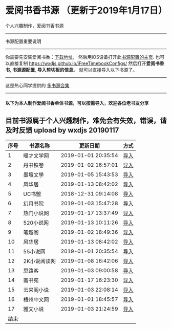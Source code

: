 # 爱阅书香书源 （更新于2019年1月17日）
个人兴趣制作，爱阅书香书源

------------
书源配置重要说明

------------




你需要先安装爱阅书香：[下载地址](https://itunes.apple.com/cn/app/e7-88-b1-e9-98-85-e4-b9-a6-e9-a6-99/id1137819437?mt=8)，
然后用iOS设备打开此[书源配置的主页](https://wxdjs.github.io/iFreeTimebookConfigs/).
也可以直接复制 https://wxdjs.github.io/iFreeTimebookConfigs/ 然后打开**爱阅书香书**, **书源源配置**, **导入剪切板的信息**。
就可以直接导入以下书源了。

------------
这是热心同学提供的 [多书源合集](ifreetime://configs/https://gitee.com/ift123/test/raw/master/bscdef.json) 

------------

#### 以下为本人制作爱阅书香单体书源，可以按需导入，欢迎各位老书友分享

目前书源属于个人兴趣制作，难免会有失效，错误，请及时反馈 upload by wxdjs 20190117
------------

|序号   | 书源名称  | 更新日期  | 方式  |
| ------------ | ------------ | ------------ | ------------ |
|  1 |暖才文学网   |2019-01-01 20:35:54   |[导入](ifreetime://configs/https://raw.githubusercontent.com/wxdjs/iFreeTimebookConfigs/master/%E6%9A%96%E6%89%8D%E6%96%87%E5%AD%A6%E7%BD%91-%E7%88%B1%E9%98%85%E4%B9%A6%E9%A6%99.txt)|
|  2 |丹书铁卷   |2019-01-02 16:57:01   |[导入](ifreetime://configs/https://raw.githubusercontent.com/wxdjs/iFreeTimebookConfigs/master/%E4%B8%B9%E4%B9%A6%E9%93%81%E5%8D%B7-%E7%88%B1%E9%98%85%E4%B9%A6%E9%A6%99.txt)   |
|  3 |墨壇文學   |2019-01-05 15:43:53   |[导入](ifreetime://configs/https://raw.githubusercontent.com/wxdjs/iFreeTimebookConfigs/master/%E5%A2%A8%E5%A3%87%E6%96%87%E5%AD%B8-%E7%88%B1%E9%98%85%E4%B9%A6%E9%A6%99.txt)   |
|  4 |风华居   |2019-01-13 08:42:02   |[导入](ifreetime://configs/https://raw.githubusercontent.com/wxdjs/iFreeTimebookConfigs/master/%E9%A3%8E%E5%8D%8E%E5%B1%85-%E7%88%B1%E9%98%85%E4%B9%A6%E9%A6%99.txt)   |
|  5 |UC书盟   |2018-12-31 09:14:08   |[导入](ifreetime://configs/https://raw.githubusercontent.com/wxdjs/iFreeTimebookConfigs/master/UC%E4%B9%A6%E7%9B%9F-%E7%88%B1%E9%98%85%E4%B9%A6%E9%A6%99.txt)   |
|  6 |幻月书院   |2019-01-03 15:47:28   |[导入](ifreetime://configs/https://raw.githubusercontent.com/wxdjs/iFreeTimebookConfigs/master/%E5%B9%BB%E6%9C%88%E4%B9%A6%E9%99%A2-%E7%88%B1%E9%98%85%E4%B9%A6%E9%A6%99.txt)   |
|  7 |热门小说网   |2019-01-17 13:37:49   |[导入](ifreetime://configs/https://raw.githubusercontent.com/wxdjs/iFreeTimebookConfigs/master/%E7%83%AD%E9%97%A8%E5%B0%8F%E8%AF%B4%E7%BD%91-%E7%88%B1%E9%98%85%E4%B9%A6%E9%A6%99.txt)   |
|  8 |520小说网   |2019-01-13 10:11:26   |[导入](ifreetime://configs/https://raw.githubusercontent.com/wxdjs/iFreeTimebookConfigs/master/520%E5%B0%8F%E8%AF%B4%E7%BD%91-%E7%88%B1%E9%98%85%E4%B9%A6%E9%A6%99.txt)   |
|  9 |笔趣阁   |2019-01-02 18:49:36   |[导入](ifreetime://configs/https://raw.githubusercontent.com/wxdjs/iFreeTimebookConfigs/master/%E7%AC%94%E8%B6%A3%E9%98%81-%E7%88%B1%E9%98%85%E4%B9%A6%E9%A6%99.txt)   |
| 10 |风华居   |2019-01-13 08:42:02   |[导入](ifreetime://configs/https://raw.githubusercontent.com/wxdjs/iFreeTimebookConfigs/master/%E9%A3%8E%E5%8D%8E%E5%B1%85-%E7%88%B1%E9%98%85%E4%B9%A6%E9%A6%99.txt)   |
| 11 |55小说网   |2019-01-01 20:35:54   |[导入](ifreetime://configs/https://raw.githubusercontent.com/wxdjs/iFreeTimebookConfigs/master/55%E5%B0%8F%E8%AF%B4%E7%BD%91-%E7%88%B1%E9%98%85%E4%B9%A6%E9%A6%99.txt)   |
| 12 |2K小说阅读网   |2019-01-08 16:42:06   |[导入](ifreetime://configs/https://raw.githubusercontent.com/wxdjs/iFreeTimebookConfigs/master/2K%E5%B0%8F%E8%AF%B4%E9%98%85%E8%AF%BB%E7%BD%91-%E7%88%B1%E9%98%85%E4%B9%A6%E9%A6%99.txt)   |
| 13 |思路客   |2019-01-03 09:00:58   |[导入](ifreetime://configs/https://raw.githubusercontent.com/wxdjs/iFreeTimebookConfigs/master/%E6%80%9D%E8%B7%AF%E5%AE%A2-%E7%88%B1%E9%98%85%E4%B9%A6%E9%A6%99.txt)   |
| 14 |斋书苑   |2019-01-17 16:23:30   |[导入](ifreetime://configs/https://raw.githubusercontent.com/wxdjs/iFreeTimebookConfigs/master/%E6%96%8B%E4%B9%A6%E8%8B%91-%E7%88%B1%E9%98%85%E4%B9%A6%E9%A6%99.txt)   |
| 15 |云来阁小说   |2019-01-03 22:08:14   |[导入](ifreetime://configs/https://raw.githubusercontent.com/wxdjs/iFreeTimebookConfigs/master/%E4%BA%91%E6%9D%A5%E9%98%81%E5%B0%8F%E8%AF%B4-%E7%88%B1%E9%98%85%E4%B9%A6%E9%A6%99.txt)   |
| 16 |梧州中文网   |2019-01-01 18:45:57   |[导入](ifreetime://configs/https://raw.githubusercontent.com/wxdjs/iFreeTimebookConfigs/master/%E6%A2%A7%E5%B7%9E%E4%B8%AD%E6%96%87%E7%BD%91-%E7%88%B1%E9%98%85%E4%B9%A6%E9%A6%99.txt)   |
| 17 |雅文小说   |2019-01-03 21:24:59   |[导入](ifreetime://configs/https://raw.githubusercontent.com/wxdjs/iFreeTimebookConfigs/master/%E9%9B%85%E6%96%87%E5%B0%8F%E8%AF%B4-%E7%88%B1%E9%98%85%E4%B9%A6%E9%A6%99.txt)   |
|结束|

